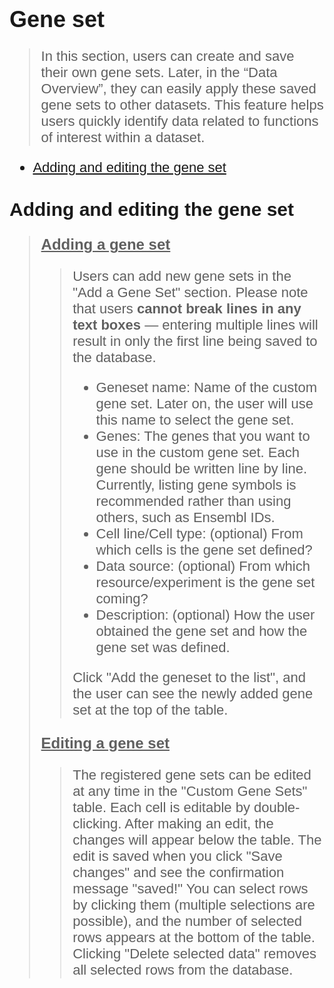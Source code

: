 <span style="font-family: Helvetica, Arial, serif">
<font size="4">

# <span style="font-family: Helvetica, Arial, serif; font-size: 36px;"> Gene set </span>

>
> <span style="font-size: 22px;"> In this section, users can create and save their own gene sets. Later, in the “Data Overview”, they can easily apply these saved gene sets to other datasets. This feature helps users quickly identify data related to functions of interest within a dataset. </span>

<span style="font-size: 22px;">

- [Adding and editing the gene set](#adding-and-editing-the-gene-set)

</span>

## <span style="font-family: Helvetica, Arial, serif; font-size: 30px;"> Adding and editing the gene set </span>

> #### <span style="font-family: Helvetica, Arial, serif; font-size: 24px;"><u> **Adding a gene set** </u></span>
>> <span style="font-size: 22px;">
>> 
>> Users can add new gene sets in the "Add a Gene Set" section. Please note that users **cannot break lines in any text boxes** — entering multiple lines will result in only the first line being saved to the database.
>> - Geneset name: Name of the custom gene set. Later on, the user will use this name to select the gene set.
>> - Genes: The genes that you want to use in the custom gene set. Each gene should be written line by line. Currently, listing gene symbols is recommended rather than using others, such as Ensembl IDs.
>> - Cell line/Cell type: (optional) From which cells is the gene set defined?
>> - Data source: (optional) From which resource/experiment is the gene set coming?
>> - Description: (optional) How the user obtained the gene set and how the gene set was defined.
>>
>> Click "Add the geneset to the list", and the user can see the newly added gene set at the top of the table. 
>
> #### <span style="font-family: Helvetica, Arial, serif; font-size: 24px;"><u> **Editing a gene set** </u></span>
>> <span style="font-size: 22px;">
>>
>> The registered gene sets can be edited at any time in the "Custom Gene Sets" table. Each cell is editable by double-clicking. After making an edit, the changes will appear below the table. The edit is saved when you click "Save changes" and see the confirmation message "saved!" You can select rows by clicking them (multiple selections are possible), and the number of selected rows appears at the bottom of the table. Clicking "Delete selected data" removes all selected rows from the database.

</font></span>